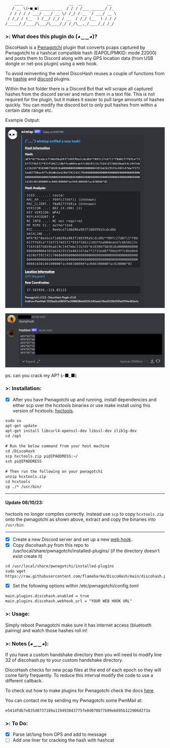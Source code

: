 ```
    ____                    __  __           __  
   / __ \(⌐■_■)__________  / / / /___ ______/ /_ 
  / / / / / ___/ ___/ __ \/ /_/ / __ `/ ___/ __ \
 / /_/ / (__  ) /__/ /_/ / __  / /_/ (__  ) / / /
/_____/_/____/\___/\____/_/ /_/\__,_/____/_/ /_/  
```

### >: What does this plugin do (◕‿‿◕)?

DiscoHash is a [Pwnagotchi](https://pwnagotchi.ai/) plugin that converts pcaps captured by Pwnagotchi to a hashcat compatible hash (EAPOL/PMKID: mode 22000) and posts them to Discord along with any GPS location data (from USB dongle or net-pos plugin) using a web hook.

To avoid reinventing the wheel DiscoHash reuses a couple of functions from the [hashie](https://github.com/evilsocket/pwnagotchi-plugins-contrib/blob/master/hashie.py) and [discord](https://github.com/evilsocket/pwnagotchi-plugins-contrib/blob/master/discord.py) plugins.

Within the bot folder there is a Discord Bot that will scrape all captured hashes from the discord server and return them in a text file. This is not required for the plugin, but it makes it easier to pull large amounts of hashes quickly. You can modify the discord bot to only pull hashes from within a certain date range etc.

Example Output:

![DiscoHash Discord message](/discohash.png)

![Hashbot](/hashbot.png)

ps. can you crack my AP? (⌐■_■)


### >: Installation:

- [X] After you have Pwnagotchi up and running, install dependencies and either scp over the hcxtools binaries or use make install using this version of hcxtools: [hxctools]([https://github.com/ZerBea/hcxtools](https://salsa.debian.org/pkg-security-team/hcxtools)).
```
sudo su
apt-get update
apt-get install libcurl4-openssl-dev libssl-dev zlib1g-dev
cd /opt

# Run the below command from your host machine
cd /DiscoHash
scp hxctools.zip pi@IPADDRESS:~/
ssh pi@IPADDRESS

# Then run the following on your pwnagotchi
unzip hcxtools.zip
cd hcxtools
cp ./* /usr/bin/
```
---
#### Update 08/10/23:

hxctools no longer compiles correctly. Instead use `scp` to copy `hcxtools.zip` onto the pwnagotchi as shown above, extract and copy the binaries into `/usr/bin`.

---

- [X] Create a new Discord server and set up a new [web hook](https://support.discord.com/hc/en-us/articles/228383668-Intro-to-Webhooks).
- [X] Copy discohash.py from this repo to /usr/local/share/pwnagotchi/installed-plugins/ (if the directory doesn't exist create it)
```
cd /usr/local/share/pwnagotchi/installed-plugins
sudo wget https://raw.githubusercontent.com/flamebarke/DiscoHash/main/discohash.py
```
- [X] Set the following options within /etc/pwnagotchi/config.toml
```
main.plugins.discohash.enabled = true
main.plugins.discohash.webhook_url = "YOUR WEB HOOK URL"
```


### >: Usage:

Simply reboot Pwnagotchi make sure it has internet access (bluetooth pairing) and watch those hashes roll in!


### >: Notes (◕‿‿◕):

If you have a custom handshake directory then you will need to modify line 32 of discohash.py to your custom handshake directory.

DiscoHash checks for new pcap files at the end of each epoch so they will come fairly frequently. To reduce this interval modify the code to use a different callback. 

To check out how to make plugins for Pwnagotchi check the docs [here](https://pwnagotchi.ai/plugins/#developing-your-own-plugin).

You can contact me by sending my Pwnagotchi some PwnMail at:

`e541dfdb7e835d0737189a119493843775fe0d070877b09eb895b122906d2f3a`


### >: To Do:

- [X] Parse lat/long from GPS and add to message
- [ ] Add one liner for cracking the hash with hashcat
